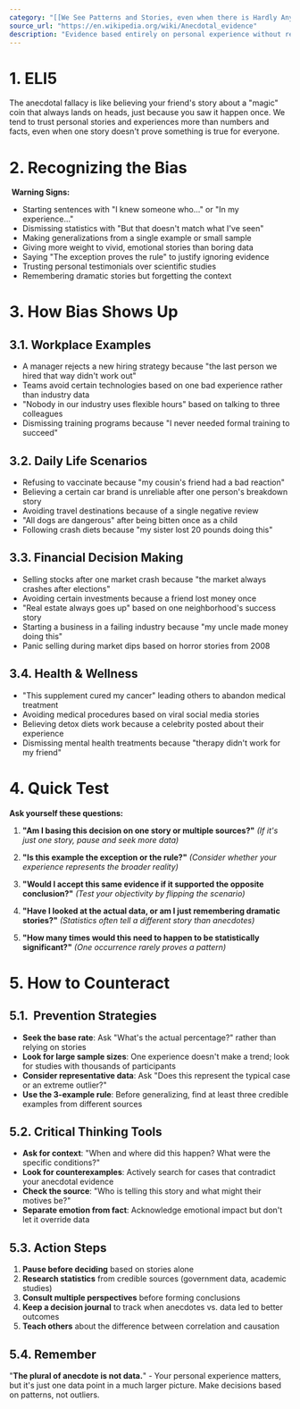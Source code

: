 ```yaml
---
category: "[[We See Patterns and Stories, even when there is Hardly Any Data]]"
source_url: "https://en.wikipedia.org/wiki/Anecdotal_evidence"
description: "Evidence based entirely on personal experience without real evidence."
---
```


# 1. ELI5

The anecdotal fallacy is like believing your friend's story about a "magic" coin that always lands on heads, just because you saw it happen once. We tend to trust personal stories and experiences more than numbers and facts, even when one story doesn't prove something is true for everyone.

# 2. Recognizing the Bias

️ **Warning Signs:**

- Starting sentences with "I knew someone who..." or "In my experience..."
- Dismissing statistics with "But that doesn't match what I've seen"
- Making generalizations from a single example or small sample
- Giving more weight to vivid, emotional stories than boring data
- Saying "The exception proves the rule" to justify ignoring evidence
- Trusting personal testimonials over scientific studies
- Remembering dramatic stories but forgetting the context

# 3. How Bias Shows Up

## 3.1. Workplace Examples

- A manager rejects a new hiring strategy because "the last person we hired that way didn't work out"
- Teams avoid certain technologies based on one bad experience rather than industry data
- "Nobody in our industry uses flexible hours" based on talking to three colleagues
- Dismissing training programs because "I never needed formal training to succeed"

## 3.2. Daily Life Scenarios

- Refusing to vaccinate because "my cousin's friend had a bad reaction"
- Believing a certain car brand is unreliable after one person's breakdown story
- Avoiding travel destinations because of a single negative review
- "All dogs are dangerous" after being bitten once as a child
- Following crash diets because "my sister lost 20 pounds doing this"

## 3.3. Financial Decision Making

- Selling stocks after one market crash because "the market always crashes after elections"
- Avoiding certain investments because a friend lost money once
- "Real estate always goes up" based on one neighborhood's success story
- Starting a business in a failing industry because "my uncle made money doing this"
- Panic selling during market dips based on horror stories from 2008

## 3.4. Health & Wellness

- "This supplement cured my cancer" leading others to abandon medical treatment
- Avoiding medical procedures based on viral social media stories
- Believing detox diets work because a celebrity posted about their experience
- Dismissing mental health treatments because "therapy didn't work for my friend"

# 4. Quick Test

**Ask yourself these questions:**
1. **"Am I basing this decision on one story or multiple sources?"**
   *(If it's just one story, pause and seek more data)*

2. **"Is this example the exception or the rule?"**
   *(Consider whether your experience represents the broader reality)*

3. **"Would I accept this same evidence if it supported the opposite conclusion?"**
   *(Test your objectivity by flipping the scenario)*

4. **"Have I looked at the actual data, or am I just remembering dramatic stories?"**
   *(Statistics often tell a different story than anecdotes)*

5. **"How many times would this need to happen to be statistically significant?"**
   *(One occurrence rarely proves a pattern)*

# 5. How to Counteract

## 5.1. ️ Prevention Strategies

- **Seek the base rate**: Ask "What's the actual percentage?" rather than relying on stories
- **Look for large sample sizes**: One experience doesn't make a trend; look for studies with thousands of participants
- **Consider representative data**: Ask "Does this represent the typical case or an extreme outlier?"
- **Use the 3-example rule**: Before generalizing, find at least three credible examples from different sources

## 5.2. Critical Thinking Tools

- **Ask for context**: "When and where did this happen? What were the specific conditions?"
- **Look for counterexamples**: Actively search for cases that contradict your anecdotal evidence
- **Check the source**: "Who is telling this story and what might their motives be?"
- **Separate emotion from fact**: Acknowledge emotional impact but don't let it override data

## 5.3. Action Steps

1. **Pause before deciding** based on stories alone
2. **Research statistics** from credible sources (government data, academic studies)
3. **Consult multiple perspectives** before forming conclusions
4. **Keep a decision journal** to track when anecdotes vs. data led to better outcomes
5. **Teach others** about the difference between correlation and causation

## 5.4. Remember

"**The plural of anecdote is not data.**" - Your personal experience matters, but it's just one data point in a much larger picture. Make decisions based on patterns, not outliers.
